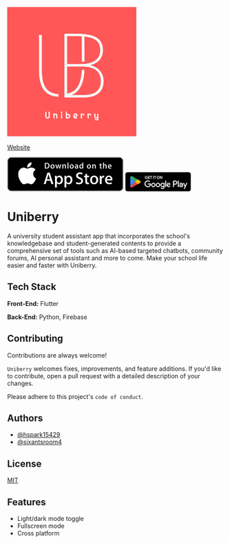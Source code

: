 
<img src="https://github.com/hspark15429/uniberry/blob/main/assets/icon.png" width="300">

[Website](https://www.uniberry.site)

[![Install](assets/appstoredownload.svg)](https://apps.apple.com/jp/app/uniberry/id6456405384)
[![Install](assets/playstoredownload.png)](https://play.google.com/store/apps/details?id=com.uniberry.gtk_flutter)

# Uniberry

A university student assistant app that incorporates the school's knowledgebase and student-generated contents to provide a comprehensive set of tools such as AI-based targeted chatbots, community forums, AI personal assistant and more to come. Make your school life easier and faster with Uniberry.


## Tech Stack

**Front-End:** Flutter

**Back-End:** Python, Firebase


## Contributing

Contributions are always welcome!

`Uniberry` welcomes fixes, improvements, and feature additions. If you'd like to contribute, open a pull request with a detailed description of your changes.

Please adhere to this project's `code of conduct`.


## Authors

- [@hspark15429](https://github.com/hspark15429)
- [@sixantsroom4](https://github.com/sixantsroom4)


## License

[MIT](https://choosealicense.com/licenses/mit/)


## Features

- Light/dark mode toggle
- Fullscreen mode
- Cross platform

